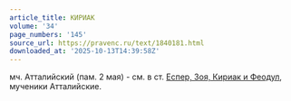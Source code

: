 ```yaml
---
article_title: КИРИАК
volume: '34'
page_numbers: '145'
source_url: https://pravenc.ru/text/1840181.html
downloaded_at: '2025-10-13T14:39:58Z'
---
```


мч. Атталийский (пам. 2 мая) - см. в ст. [Еспер, Зоя, Кириак и Феодул](<https://pravenc.ru/text/Еспер  Зоя  Кириак и Феодул.html>), мученики Атталийские.
